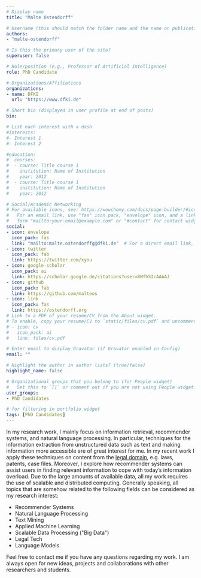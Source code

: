 ```yaml
---
# Display name
title: "Malte Ostendorff"

# Username (this should match the folder name and the name on publications)
authors:
- "malte-ostendorff"

# Is this the primary user of the site?
superuser: false

# Role/position (e.g., Professor of Artificial Intelligence)
role: PhD Candidate

# Organizations/Affiliations
organizations:
- name: DFKI
  url: "https://www.dfki.de"

# Short bio (displayed in user profile at end of posts)
bio:

# List each interest with a dash
#interests:
#- Interest 1
#- Interest 2

#education:
#  courses:
#  - course: Title course 1
#    institution: Name of Institution
#    year: 2012
#  - course: Title course 1
#    institution: Name of Institution
#    year: 2012

# Social/Academic Networking
# For available icons, see: https://wowchemy.com/docs/page-builder/#icons
#   For an email link, use "fas" icon pack, "envelope" icon, and a link in the
#   form "mailto:your-email@example.com" or "#contact" for contact widget.
social:
- icon: envelope
  icon_pack: fas
  link: "mailto:malte.ostendorffg@dfki.de"  # For a direct email link, use "mailto:test@example.org".
- icon: twitter
  icon_pack: fab
  link: https://twitter.com/xyou
- icon: google-scholar
  icon_pack: ai
  link: https://scholar.google.de/citations?user=8WfhSIcAAAAJ
- icon: github
  icon_pack: fab
  link: https://github.com/malteos
- icon: link
  icon_pack: fas
  link: https://ostendorff.org
# Link to a PDF of your resume/CV from the About widget.
# To enable, copy your resume/CV to `static/files/cv.pdf` and uncomment the lines below.
# - icon: cv
#   icon_pack: ai
#   link: files/cv.pdf

# Enter email to display Gravatar (if Gravatar enabled in Config)
email: ""

# Highlight the author in author lists? (true/false)
highlight_name: false

# Organizational groups that you belong to (for People widget)
#   Set this to `[]` or comment out if you are not using People widget.
user_groups:
- PhD Candidates

# for filtering in portfolio widget
tags: [PhD Candidates]
---
```


In my research work, I mainly focus on information retrieval, recommender systems, and natural language processing.
In particular, techniques for the information extraction from unstructured data such as text and making information more accessible are of great interest for me.
In my recent work I apply these techniques on content from the [legal domain](https://openlegaldata.io/), e.g. laws, patents, case files.
Moreover, I explore how recommender systems can assist users in finding relevant information to cope with today’s information overload.
Due to the large amounts of available data, all my work requires the use of scalable and distributed computing. Generally speaking, all topics that are somehow related to the following fields can be considered as my research interest:

*  Recommender Systems
*  Natural Language Processing
*  Text Mining
*  Applied Machine Learning
*  Scalable Data Processing ("Big Data")
*  Legal Tech
*  Language Models

Feel free to contact me if you have any questions regarding my work.
I am always open for new ideas, projects and collaborations with other researchers and students.
